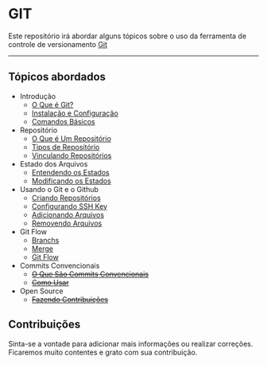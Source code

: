 # GIT
Este repositório irá abordar alguns tópicos sobre o uso da ferramenta de controle de versionamento [Git](https://pt.wikipedia.org/wiki/Git)

---

## Tópicos abordados 
* Introdução
  * [O Que é Git?](introducao/01_o_que_e_git.md)
  * [Instalação e Configuração](introducao/02_instalacao_e_configuracao.md)
  * [Comandos Básicos](introducao/03_comandos_basicos.md)
* Repositório
  * [O Que é Um Repositório](repositorio/01_o_que_e_um_repositorio.md) 
  * [Tipos de Repositório](repositorio/02_tipos_de_repositorio.md) 
  * [Vinculando Repositórios](repositorio/03_vinculando_repositorios.md) 
* Estado dos Arquivos
  * [Entendendo os Estados](estado_dos_arquivos/01_entendendo_os_estados.md)
  * [Modificando os Estados](estado_dos_arquivos/02_modificando_os_estados.md)
* Usando o Git e o Github
  * [Criando Repositórios](usando_git_github/01_criando_repositorios.md)
  * [Configurando SSH Key](usando_git_github/02_configurando_ssh_key.md)
  * [Adicionando Arquivos](usando_git_github/03_adicionando_arquivos.md)
  * [Removendo Arquivos](usando_git_github/04_removendo_arquivo.md)
* Git Flow
  * [Branchs](branchs_e_fluxos/01_branchs.md)
  * [Merge](branchs_e_fluxos/02_merge.md)
  * [Git Flow](branchs_e_fluxos/03_git_flow.md)
* Commits Convencionais
  * <del> [O Que São Commits Convencionais]()</del>
  * <del> [Como Usar]() </del>
* Open Source
  * <del> [Fazendo Contribuições]()</del>

## Contribuições

Sinta-se a vontade para adicionar mais informações ou realizar correções. Ficaremos muito contentes e grato com sua contribuição.